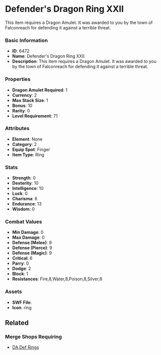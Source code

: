# Defender's Dragon Ring XXII

This item requires a Dragon Amulet. It was awarded to you by the town of Falconreach for defending it against a terrible threat. 

### Basic Information

- **ID**: 6472
- **Name**: Defender&#039;s Dragon Ring XXII
- **Description**: This item requires a Dragon Amulet. It was awarded to you by the town of Falconreach for defending it against a terrible threat. 

### Properties

- **Dragon Amulet Required**: 1
- **Currency**: 2
- **Max Stack Size**: 1
- **Bonus**: 10
- **Rarity**: 0
- **Level Requirement**: 71

### Attributes

- **Element**: None
- **Category**: 2
- **Equip Spot**: Finger
- **Item Type**: Ring

### Stats

- **Strength**: 0
- **Dexterity**: 10
- **Intelligence**: 10
- **Luck**: 0
- **Charisma**: 6
- **Endurance**: 13
- **Wisdom**: 0

### Combat Values

- **Min Damage**: 0
- **Max Damage**: 0
- **Defense (Melee)**: 9
- **Defense (Pierce)**: 9
- **Defense (Magic)**: 9
- **Critical**: 6
- **Parry**: 0
- **Dodge**: 2
- **Block**: 1
- **Resistances**: Fire,8,Water,8,Poison,8,Silver,8

### Assets

- **SWF File**: 
- **Icon**: ring

## Related

### Merge Shops Requiring

- [DA Def Rings](../merge-shops/382-da-def-rings.md)

